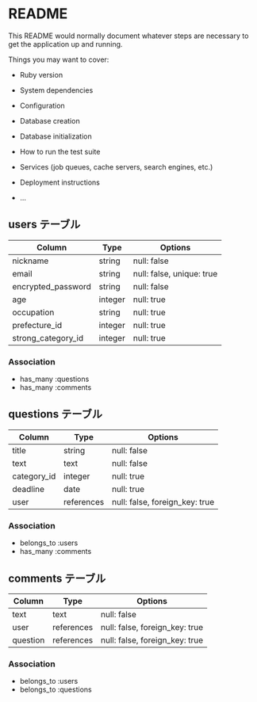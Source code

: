 # README

This README would normally document whatever steps are necessary to get the
application up and running.

Things you may want to cover:

* Ruby version

* System dependencies

* Configuration

* Database creation

* Database initialization

* How to run the test suite

* Services (job queues, cache servers, search engines, etc.)

* Deployment instructions

* ...

## users テーブル

| Column              | Type    | Options     |
| ------------------- | ------- | ----------- |
| nickname            | string  | null: false |
| email               | string  | null: false, unique: true |
| encrypted_password  | string  | null: false |
| age                 | integer | null: true  |
| occupation          | string  | null: true  |
| prefecture_id       | integer | null: true  |
| strong_category_id  | integer | null: true  |


### Association

- has_many :questions
- has_many :comments


## questions テーブル

| Column       | Type       | Options                        |
| ------------ | ---------- | ------------------------------ |
| title        | string     | null: false                    |
| text         | text       | null: false                    |
| category_id  | integer    | null: true                     |
| deadline     | date       | null: true                     |
| user         | references | null: false, foreign_key: true |


### Association

- belongs_to :users
- has_many   :comments


## comments テーブル

| Column       | Type       | Options                        |
| ------------ | ---------- | ------------------------------ |
| text         | text       | null: false                    |
| user         | references | null: false, foreign_key: true |
| question     | references | null: false, foreign_key: true |


### Association

- belongs_to :users
- belongs_to :questions